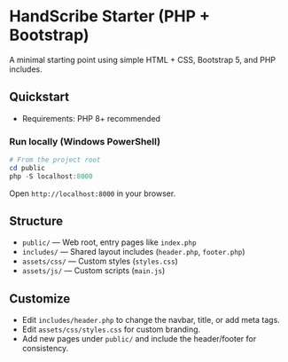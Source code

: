 # HandScribe Starter (PHP + Bootstrap)

A minimal starting point using simple HTML + CSS, Bootstrap 5, and PHP includes.

## Quickstart

- Requirements: PHP 8+ recommended

### Run locally (Windows PowerShell)

```powershell
# From the project root
cd public
php -S localhost:8000
```

Open `http://localhost:8000` in your browser.

## Structure

- `public/` — Web root, entry pages like `index.php`
- `includes/` — Shared layout includes (`header.php`, `footer.php`)
- `assets/css/` — Custom styles (`styles.css`)
- `assets/js/` — Custom scripts (`main.js`)

## Customize

- Edit `includes/header.php` to change the navbar, title, or add meta tags.
- Edit `assets/css/styles.css` for custom branding.
- Add new pages under `public/` and include the header/footer for consistency.
